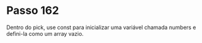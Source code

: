 # Passo 162

Dentro do pick, use const para inicializar uma variável chamada numbers e defini-la como um array vazio.